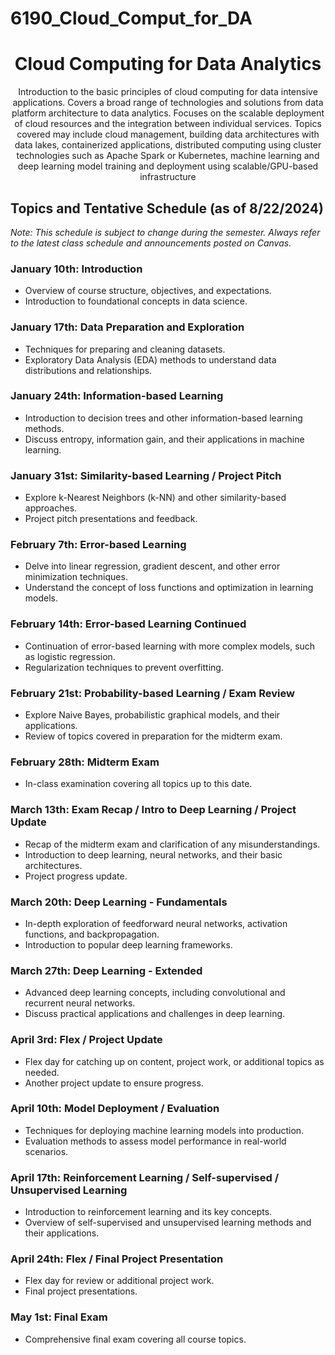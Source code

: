 # 6190_Cloud_Comput_for_DA

<div align="center">

# Cloud Computing for Data Analytics 

Introduction to the basic principles of cloud computing for data intensive applications. Covers a broad range of
technologies and solutions from data platform architecture to data analytics. Focuses on the scalable deployment of
cloud resources and the integration between individual services. Topics covered may include cloud management,
building data architectures with data lakes, containerized applications, distributed computing using cluster
technologies such as Apache Spark or Kubernetes, machine learning and deep learning model training and
deployment using scalable/GPU-based infrastructure</div>

## Topics and Tentative Schedule (as of 8/22/2024)

*Note: This schedule is subject to change during the semester. Always refer to the latest class schedule and announcements posted on Canvas.*

<div align="left">
  
### January 10th: **Introduction**
- Overview of course structure, objectives, and expectations.
- Introduction to foundational concepts in data science.

### January 17th: **Data Preparation and Exploration**
- Techniques for preparing and cleaning datasets.
- Exploratory Data Analysis (EDA) methods to understand data distributions and relationships.

### January 24th: **Information-based Learning**
- Introduction to decision trees and other information-based learning methods.
- Discuss entropy, information gain, and their applications in machine learning.

### January 31st: **Similarity-based Learning / Project Pitch**
- Explore k-Nearest Neighbors (k-NN) and other similarity-based approaches.
- Project pitch presentations and feedback.

### February 7th: **Error-based Learning**
- Delve into linear regression, gradient descent, and other error minimization techniques.
- Understand the concept of loss functions and optimization in learning models.

### February 14th: **Error-based Learning Continued**
- Continuation of error-based learning with more complex models, such as logistic regression.
- Regularization techniques to prevent overfitting.

### February 21st: **Probability-based Learning / Exam Review**
- Explore Naive Bayes, probabilistic graphical models, and their applications.
- Review of topics covered in preparation for the midterm exam.

### February 28th: **Midterm Exam**
- In-class examination covering all topics up to this date.

### March 13th: **Exam Recap / Intro to Deep Learning / Project Update**
- Recap of the midterm exam and clarification of any misunderstandings.
- Introduction to deep learning, neural networks, and their basic architectures.
- Project progress update.

### March 20th: **Deep Learning - Fundamentals**
- In-depth exploration of feedforward neural networks, activation functions, and backpropagation.
- Introduction to popular deep learning frameworks.

### March 27th: **Deep Learning - Extended**
- Advanced deep learning concepts, including convolutional and recurrent neural networks.
- Discuss practical applications and challenges in deep learning.

### April 3rd: **Flex / Project Update**
- Flex day for catching up on content, project work, or additional topics as needed.
- Another project update to ensure progress.

### April 10th: **Model Deployment / Evaluation**
- Techniques for deploying machine learning models into production.
- Evaluation methods to assess model performance in real-world scenarios.

### April 17th: **Reinforcement Learning / Self-supervised / Unsupervised Learning**
- Introduction to reinforcement learning and its key concepts.
- Overview of self-supervised and unsupervised learning methods and their applications.

### April 24th: **Flex / Final Project Presentation**
- Flex day for review or additional project work.
- Final project presentations.

### May 1st: **Final Exam**
- Comprehensive final exam covering all course topics.
  
</div>

